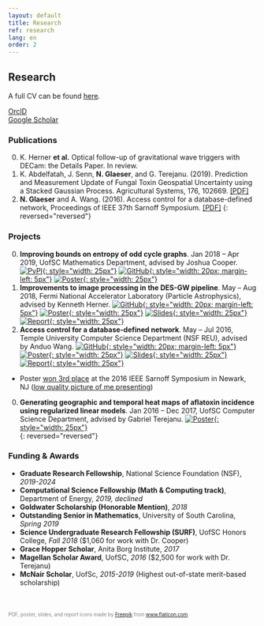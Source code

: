 ```yaml
---
layout: default
title: Research
ref: research
lang: en
order: 2
---
```


## Research 

A full CV can be found [here](files/Glaeser_CV_STEM5.pdf).

[OrcID](https://orcid.org/0000-0002-6464-2534)  
[Google Scholar](https://scholar.google.com/citations?user=NsdpCcgAAAAJ&hl=en&oi=ao)
<!--i class="fa fa-twitter fa-lg"></i-->

### Publications

0. K. Herner **et al.** Optical follow-up of gravitational wave triggers with DECam: the Details Paper. In review.
0. K. Abdelfatah, J. Senn, **N. Glaeser**, and G. Terejanu. (2019). Prediction and Measurement Update of Fungal Toxin Geospatial Uncertainty using a Stacked Gaussian Process. Agricultural Systems, 176, 102669. [\[PDF\]](https://doi.org/10.1016%2Fj.agsy.2019.102662)
0. **N. Glaeser** and A. Wang. (2016). Access control for a database-defined network, Proceedings of IEEE 37th Sarnoff Symposium. [\[PDF\]](http://dx.doi.org/10.1109/SARNOF.2016.7846728)
{: reversed="reversed"}

### Projects

0. **Improving bounds on entropy of odd cycle graphs**. Jan 2018 – Apr 2019, UofSC Mathematics Department, advised by Joshua Cooper.
[![PyPI](files/icon-pypi.svg "PyPI"){: style="width: 25px"}](https://pypi.org/project/graph-cyclone/)
[![GitHub](files/icon-github.svg "GitHub"){: style="width: 20px; margin-left: 5px"}](https://github.com/nglaeser/graph_cyclone)
[![Poster](files/icon-poster.svg "Poster"){: style="width: 25px"}](files/graphentropy/DiscoverUSC-Glaeser,Noemi.pdf)  
0. **Improvements to image processing in the DES-GW pipeline**. May – Aug 2018, Fermi National Accelerator Laboratory (Particle Astrophysics), advised by Kenneth Herner.
[![GitHub](files/icon-github.svg "GitHub"){: style="width: 20px; margin-left: 5px"}](https://github.com/SSantosLab/gw_workflow)
[![Poster](files/icon-poster.svg "Poster"){: style="width: 25px"}](files/fermilab/Glaeser_poster.pdf)
[![Slides](files/icon-slides.svg "Slides"){: style="width: 25px"}](files/fermilab/Glaeser_slides.pdf)
[![Report](files/icon-paper.svg "Report"){: style="width: 25px"}](files/fermilab/Glaeser_SIST-final.pdf)  
0. **Access control for a database-defined network**. May – Jul 2016, Temple University Computer Science Department (NSF REU), advised by Anduo Wang.
[![GitHub](files/icon-github.svg "GitHub"){: style="width: 20px; margin-left: 5px"}](https://github.com/ravel-net/REU-access-control)
[![Poster](files/icon-poster.svg "Poster"){: style="width: 25px"}](files/TempleREU/NGlaeser-poster-Sarnoff.pdf)
[![Slides](files/icon-slides.svg "Slides"){: style="width: 25px"}](files/TempleREU/Glaeser_midterm_slides.pdf)
[![Report](files/icon-paper.svg "Report"){: style="width: 25px"}](files/TempleREU/Glaeser_final.pdf)  
- Poster [won 3rd place](files/TempleREU/thirdplace.jpg) at the 2016 IEEE Sarnoff Symposium in Newark, NJ ([low quality picture of me presenting](files/TempleREU/presentingSarnoff.jpg))  
0. **Generating geographic and temporal heat maps of aflatoxin incidence using regularized linear models**. Jan 2016 – Dec 2017, UofSC Computer Science Department, advised by Gabriel Terejanu.
[![Poster](files/icon-poster.svg "Poster"){: style="width: 25px"}](files/aflatoxin/NGlaeser-poster.pdf)  
{: reversed="reversed"}

### Funding & Awards

- **Graduate Research Fellowship**, National Science Foundation (NSF), *2019-2024*  
- **Computational Science Fellowship (Math & Computing track)**, Department of Energy, *2019, declined*  
- **Goldwater Scholarship (Honorable Mention)**, *2018*  
- **Outstanding Senior in Mathematics**, University of South Carolina, *Spring 2019*  
- **Science Undergraduate Research Fellowship (SURF)**, UofSC Honors College, *Fall 2018* ($1,060 for work with Dr. Cooper)  
- **Grace Hopper Scholar**, Anita Borg Institute, *2017*  
- **Magellan Scholar Award**, UofSC, *2016* ($2,500 for work with Dr. Terejanu)  
- **McNair Scholar**, UofSc, *2015-2019* (Highest out-of-state merit-based scholarship)  

<div style="color: gray; margin-top: 50px; font-size: 10px;">PDF, poster, slides, and report icons made by <a href="https://www.flaticon.com/authors/freepik" title="Freepik">Freepik</a> from <a href="https://www.flaticon.com/" title="Flaticon">www.flaticon.com</a></div>
